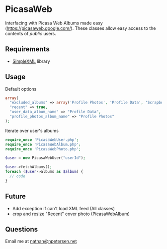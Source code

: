 # PicasaWeb
Interfacing with Picasa Web Albums made easy (https://picasaweb.google.com/). These classes allow easy access to the contents of _public_ users.

## Requirements
- [SimpleXML] library

## Usage
Default options
```php
array(
  "excluded_albums" => array('Profile Photos', 'Profile Data', 'Scrapbook Photos'),
  "recent" => true,
  "user_data_album_name" => "Profile Data",
  "profile_photos_album_name" => "Profile Photos"
);
```
Iterate over user's albums
```php
require_once 'PicasaWebUser.php';
require_once 'PicasaWebAlbum.php';
require_once 'PicasaWebPhoto.php';

$user = new PicasaWebUser("userId");

$user->fetchAlbums();
foreach ($user->albums as $album) {
  // code
}
```

## Future
- Add exception if can't load XML feed (All classes)
- crop and resize "Recent" cover photo (PicasaWebAlbum)

## Questions
Email me at nathan@npetersen.net

[SimpleXML]:http://php.net/manual/en/book.simplexml.php
